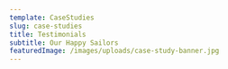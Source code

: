 ```yaml
---
template: CaseStudies
slug: case-studies
title: Testimonials
subtitle: Our Happy Sailors
featuredImage: /images/uploads/case-study-banner.jpg
---
```


